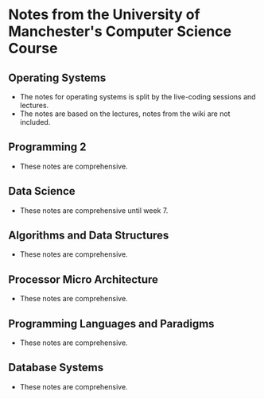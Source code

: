 # Notes from the University of Manchester's Computer Science Course

##  Operating Systems
* The notes for operating systems is split by the live-coding sessions and lectures.
* The notes are based on the lectures, notes from the wiki are not included.

## Programming 2
* These notes are comprehensive.

## Data Science
* These notes are comprehensive until week 7.

## Algorithms and Data Structures
* These notes are comprehensive.

## Processor Micro Architecture
* These notes are comprehensive.

## Programming Languages and Paradigms
* These notes are comprehensive.

## Database Systems
* These notes are comprehensive.